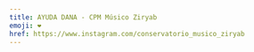 ```yaml
---
title: AYUDA DANA - CPM Músico Ziryab
emoji: ❤️
href: https://www.instagram.com/conservatorio_musico_ziryab
---
```


